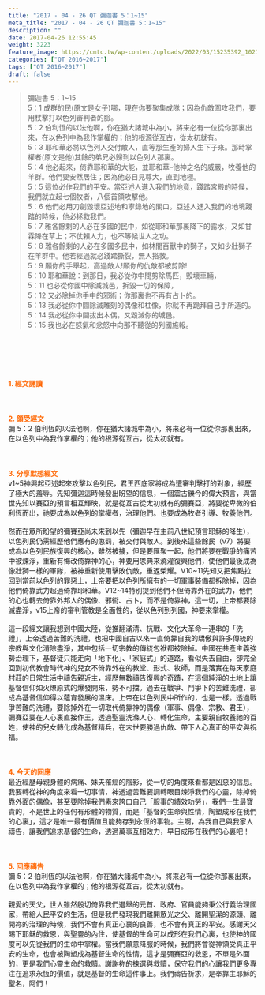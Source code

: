 ```yaml
---
title: "2017 - 04 - 26 QT 彌迦書 5：1~15"
meta_title: "2017 - 04 - 26 QT 彌迦書 5：1~15"
description: ""
date: 2017-04-26 12:55:45
weight: 3223
feature_image: https://cmtc.tw/wp-content/uploads/2022/03/15235392_10211799862337740_180693556567566654_o-1.webp
categories: ["QT 2016~2017"]
tags: ["QT 2016~2017"]
draft: false
---
```


<blockquote>彌迦書 5：1~15<br />
5：1 成群的民(原文是女子)哪，現在你要聚集成隊；因為仇敵圍攻我們，要用杖擊打以色列審判者的臉。<br />
5：2 伯利恆的以法他啊，你在猶大諸城中為小，將來必有一位從你那裏出來，在以色列中為我作掌權的；他的根源從亙古，從太初就有。<br />
5：3 耶和華必將以色列人交付敵人，直等那生產的婦人生下子來。那時掌權者(原文是他)其餘的弟兄必歸到以色列人那裏。<br />
5：4 他必起來，倚靠耶和華的大能，並耶和華–他神之名的威嚴，牧養他的羊群。他們要安然居住；因為他必日見尊大，直到地極。<br />
5：5 這位必作我們的平安。當亞述人進入我們的地竟，踐踏宮殿的時候，我們就立起七個牧者，八個首領攻擊他。<br />
5：6 他們必用刀劍毀壞亞述地和寧錄地的關口。亞述人進入我們的地境踐踏的時候，他必拯救我們。<br />
5：7 雅各餘剩的人必在多國的民中，如從耶和華那裏降下的露水，又如甘霖降在草上；不仗賴人力，也不等候世人之功。<br />
5：8 雅各餘剩的人必在多國多民中，如林間百獸中的獅子，又如少壯獅子在羊群中。他若經過就必踐踏撕裂，無人搭救。<br />
5：9 願你的手舉起，高過敵人!願你的仇敵都被剪除!<br />
5：10 耶和華說：到那日，我必從你中間剪除馬匹，毀壞車輛，<br />
5：11 也必從你國中除滅城邑，拆毀一切的保障，<br />
5：12 又必除掉你手中的邪術；你那裏也不再有占卜的。<br />
5：13 我必從你中間除滅雕刻的偶像和柱像，你就不再跪拜自己手所造的。<br />
5：14 我必從你中間拔出木偶，又毀滅你的城邑。<br />
5：15 我也必在怒氣和忿怒中向那不聽從的列國施報。</blockquote><br />
&nbsp;<br />
<br />
&nbsp;<br />
<br />
<span style="color: #ff6600;"><strong>1. </strong><strong>經文誦讀</strong></span><br />
<br />
<span style="color: #ff6600;"><strong> </strong></span><br />
<br />
<span style="color: #ff6600;"><strong>2. </strong><strong>領受經文<br />
</strong></span>彌 5：2 伯利恆的以法他啊，你在猶大諸城中為小，將來必有一位從你那裏出來，在以色列中為我作掌權的；他的根源從亙古，從太初就有。<br />
<br />
&nbsp;<br />
<br />
<span style="color: #ff6600;"><strong>3. 分享默想經文<br />
</strong></span>v1~5神興起亞述起來攻擊以色列民，君王西底家將成為遭審判擊打的對象，經歷了極大的羞辱。先知彌迦這時候發出盼望的信息，一個震古鑠今的偉大預言，與當世先知以賽亞的預言相互輝映，就是從亙古從太初就有的彌賽亞，將要從卑微的伯利恆而出，祂要成為以色列的掌權者，治理他們。也要成為牧者引導、牧養他們。<br />
<br />
然而在眾所盼望的彌賽亞尚未來到以先（彌迦早在主前八世紀預言耶穌的降生），以色列民仍需經歷他們應有的懲罰，被交付與敵人。到後來這些餘民（v7）將要成為以色列民族復興的核心，雖然被擄，但是要匯聚一起，他們將要在戰爭的痛苦中被煉淨，重新有悔改倚靠神的心，神要用恩典來澆灌復興他們，使他們最後成為像壯獅一樣的軍隊，被神重新使用擊敗仇敵，重返榮耀。V10~11先知又把焦點拉回到當前以色列的罪惡上，上帝要把以色列所擁有的一切軍事裝備都拆除掉，因為他們倚靠武力超過倚靠耶和華。V12~14特別提到他們不但倚靠外在的武力，他們的心也轉去倚靠外邦人的偶像、邪術、占卜，而不是倚靠神，這一切，上帝都要除滅盡淨，v15上帝的審判管教是全面性的，從以色列到列國，神要來掌權。<br />
<br />
這一段經文讓我想到中國大陸，從推翻滿清、抗戰、文化大革命一連串的「洗禮」，上帝透過苦難的洗禮，也把中國自古以來一直倚靠自我的驕傲與許多傳統的宗教與文化清除盡淨，其中包括一切宗教的傳統包袱都被除掉。中國在共產主義強勢治理下，基督徒只能走向「地下化」、「家庭式」的道路，看似失去自由，卻完全回到初代教會時代神的兒女不倚靠外在的教堂、形式、牧師，而是落實在每天家庭村莊的日常生活中禱告親近主，經歷無數禱告復興的奇蹟，在這個純淨的土地上讓基督信仰如火燎原式的爆發開來，勢不可擋。過去在戰爭、鬥爭下的苦難洗禮，卻成為基督信仰得以蘊育發展的溫床。上帝在以色列民中所作的，也是一樣。透過戰爭苦難的洗禮，要除掉外在一切取代倚靠神的偶像（軍事、偶像、宗教、君王），彌賽亞要在人心裏直接作王，透過聖靈洗滌人心、轉化生命，主要親自牧養祂的百姓，使神的兒女轉化成為基督精兵，在末世要勝過仇敵、帶下人心真正的平安與祝福。<br />
<br />
&nbsp;<br />
<br />
<span style="color: #ff6600;"><strong>4. 今天的回應<br />
</strong></span>最近經歷母親身體的病痛、妹夫罹癌的陰影，從一切的角度來看都是凶惡的信息。我要轉從神的角度來看一切事情，神透過苦難要調轉眼目煉淨我們的心靈，除掉倚靠外面的偶像，甚至要除掉我們素來誇口自己「服事的績效功勞」，我們一生最寶貴的，不是世上的任何有形體的物質，而是「基督的生命與性情，陶塑成形在我們的心裏」，這才是唯一最有價值且能夠存到永恆的事物。主啊，為我自己與我家人禱告，讓我們追求基督的生命，透過萬事互相效力，早日成形在我們的心裏吧！<br />
<br />
&nbsp;<br />
<br />
<span style="color: #ff6600;"><strong>5. 回應禱告<br />
</strong></span>彌 5：2 伯利恆的以法他啊，你在猶大諸城中為小，將來必有一位從你那裏出來，在以色列中為我作掌權的；他的根源從亙古，從太初就有。<br />
<br />
親愛的天父，世人雖然殷切倚靠我們選舉的元首、政府、官員能夠秉公行義治理國家，帶給人民平安的生活，但是我們發現我們離開眾光之父、離開聖潔的源頭、離開祢的治理的時候，我們不會有真正心裏的良善，也不會有真正的平安。感謝天父賜下耶穌的救恩，與聖靈的內住，使基督的生命可以成形在我們心裏，也使神的國度可以先從我們的生命中掌權。當我們願意降服的時候，我們將會從神領受真正平安的生命，也會被陶塑成為基督生命的性情，這才是彌賽亞的救恩，不單是外面的，更是我們心靈生命的救贖。謝謝祢的揀選與救贖，保守我們的心讓我們更多專注在追求永恆的價值，就是基督的生命這件事上。我們禱告祈求，是奉靠主耶穌的聖名，阿們！
        